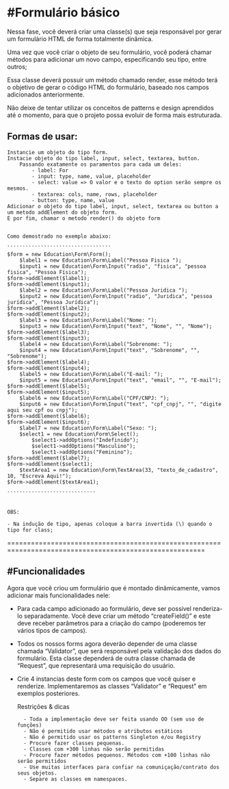 #Formulário básico
==================

Nessa fase, você deverá criar uma classe(s) que seja responsável por gerar um formulário HTML de forma totalmente dinâmica.

Uma vez que você criar o objeto de seu formulário, você poderá chamar métodos para adicionar um novo campo, especificando seu tipo, entre outros;

Essa classe deverá possuir um método chamado render, esse método terá o objetivo de gerar o código HTML do formulário, baseado nos campos adicionados anteriormente.

Não deixe de tentar utilizar os conceitos de patterns e design aprendidos até o momento, para que o projeto possa evoluir de forma mais estruturada.


Formas de usar:
--------------
	Instancie um objeto do tipo form.
	Instacie objeto do tipo label, input, select, textarea, button.
		Passando exatamente os paramentos para cada um deles:
			- label: For
			- input: type, name, value, placeholder
			- select: value => O valor e o texto do option serão sempre os mesmos.
			- textarea: cols, name, rows, placeholder
			- button: type, name, value
	Adicionar o objeto do tipo label, input, select, textarea ou button a um metodo addElement do objeto form.
	E por fim, chamar o metodo render() do objeto form


	Como demostrado no exemplo abaixo:

	``````````````````````````````````
	$form = new Education\Form\Form();
		$label1 = new Education\Form\Label("Pessoa Fisica ");
		$input1 = new Education\Form\Input("radio", "fisica", "pessoa fisica", "Pessoa Física");
	$form->addElement($label1);
	$form->addElement($input1);
		$label2 = new Education\Form\Label("Pessoa Juridica ");
		$input2 = new Education\Form\Input("radio", "Juridica", "pessoa jurídica", "Pessoa Jurídica");
	$form->addElement($label2);
	$form->addElement($input2);
		$label3 = new Education\Form\Label("Nome: ");
		$input3 = new Education\Form\Input("text", "Nome", "", "Nome");
	$form->addElement($label3);
	$form->addElement($input3);
		$label4 = new Education\Form\Label("Sobrenome: ");
		$input4 = new Education\Form\Input("text", "Sobrenome", "", "Sobrenome");
	$form->addElement($label4);
	$form->addElement($input4);
		$label5 = new Education\Form\Label("E-mail: ");
		$input5 = new Education\Form\Input("text", "email", "", "E-mail");
	$form->addElement($label5);
	$form->addElement($input5);	
		$label6 = new Education\Form\Label("CPF/CNPJ: ");
		$input6 = new Education\Form\Input("text", "cpf_cnpj", "", "digite aqui seu cpf ou cnpj");
	$form->addElement($label6);
	$form->addElement($input6);	
		$label7 = new Education\Form\Label("Sexo: ");
		$select1 = new Education\Form\Select();
			$select1->addOptions("Indefinido");
			$select1->addOptions("Masculino");
			$select1->addOptions("Feminino");
	$form->addElement($label7);
	$form->addElement($select1);
		$textArea1 = new Education\Form\TextArea(33, "texto_de_cadastro", 10, "Escreva Aqui!");
	$form->addElement($textArea1);

	`````````````````````````````


	OBS:

	- Na indução de tipo, apenas coloque a barra invertida (\) quando o tipo for class;
	
========================================================================================================


#Funcionalidades
----------------

Agora que você criou um formulário que é montado dinâmicamente, vamos adicionar mais funcionalidades nele:

- Para cada campo adicionado ao formulário, deve ser possível renderiza-lo separadamente. Você deve criar um método “createField()” e este deve receber parâmetros para a criação do campo (poderemos ter vários tipos de campos).

- Todos os nossos forms agora deverão depender de uma classe chamada “Validator”, que será responsável pela validação dos dados do formulário. Esta classe dependerá de outra classe chamada de “Request”, que representará uma requisição do usuário.

- Crie 4 instancias deste form com os campos que você quiser e renderize. Implementaremos as classes “Validator” e “Request” em exemplos posteriores.

	Restrições & dicas

		- Toda a implementação deve ser feita usando OO (sem uso de funções)
		- Não é permitido usar métodos e atributos estáticos
		- Não é permitido usar os patterns Singleton e/ou Registry
		- Procure fazer classes pequenas.
		- Classes com +300 linhas não serão permitidas
		- Procure fazer métodos pequenos. Métodos com +100 linhas não serão permitidos
		- Use muitas interfaces para confiar na comuniçação/contrato dos seus objetos.
		- Separe as classes em namespaces.